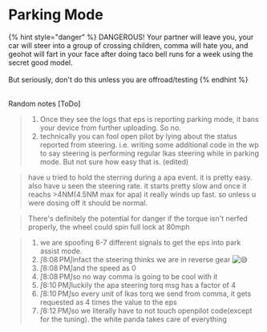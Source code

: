 # Parking Mode

{% hint style="danger" %}
DANGEROUS! Your partner will leave you, your car will steer into a group of crossing children, comma will hate you, and geohot will fart in your face after doing taco bell runs for a week using the secret good model.\
\
But seriously, don't do this unless you are offroad/testing
{% endhint %}

\
Random notes \[ToDo]

>
>
> 1. Once they see the logs that eps is reporting parking mode, it bans your device from further uploading. So no.
> 2. technically you can fool open pilot by lying about the status reported from steering. i.e. writing some additional code in the wp to say steering is performing regular lkas steering while in parking mode. But not sure how easy that is. (edited)

> have u tried to hold the sterring during a apa event. it is pretty easy. also have u seen the steering rate. it starts pretty slow and once it reachs >4NM(4.5NM max for apa) it really winds up fast. so unless u were dosing off it should be normal.

> There's definitely the potential for danger if the torque isn't nerfed properly, the wheel could spin full lock at 80mph

>
>
> 1. we are spoofing 6-7 different signals to get the eps into park assist mode.
> 2. _\[_&#x38;:08 P&#x4D;_]_&#x69;nfact the steering thinks we are in reverse gear ![😅](https://discordapp.com/assets/3bc4f2d1b8b9d29e732e.svg)
> 3. _\[_&#x38;:08 P&#x4D;_]_&#x61;nd the speed as 0
> 4. _\[_&#x38;:08 P&#x4D;_]_&#x73;o no way comma is going to be cool with it
> 5. _\[_&#x38;:10 P&#x4D;_]_&#x6C;uckily the apa steering torq msg has a factor of 4
> 6. _\[_&#x38;:10 P&#x4D;_]_&#x73;o every unit of lkas torq we send from comma, it gets requested as 4 times the value to the eps
> 7. _\[_&#x38;:12 P&#x4D;_]_&#x73;o we literally have to not touch openpilot code(except for the tuning). the white panda takes care of everything







